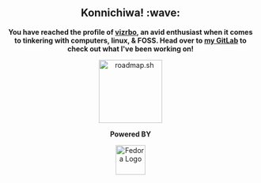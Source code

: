 <div align="center">
    <h2>Konnichiwa! :wave:</h2>
    <p><strong>You have reached the profile of <a href="https://vizrbo.gitlab.io">vizrbo</a>, an avid enthusiast when it comes to tinkering with computers, linux, & FOSS. Head over to <a href="https://gitlab.com/users/vizrbo/activity">my GitLab</a> to check out what I've been working on!</strong></p>
    <p><a href="https://roadmap.sh"><img height="128px" src="https://api.roadmap.sh/v1-badge/wide/64a4404aec22530247ecacad?variant=light" alt="roadmap.sh"></a></p>
    <figure>
        <figcaption><strong>Powered BY</strong></figcaption>
        <p><a href="https://fedoraproject.org/workstation/"><img height="60px" src="https://gitlab.com/vizrbo/vizrbo/-/raw/main/Fedora.png" alt="Fedora Logo"></a></p>
    </figure>
</div>

